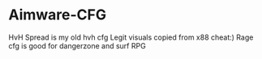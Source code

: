 # Aimware-CFG
HvH Spread is my old hvh cfg 
Legit visuals copied from x88 cheat:)
Rage cfg is good for dangerzone and surf RPG


